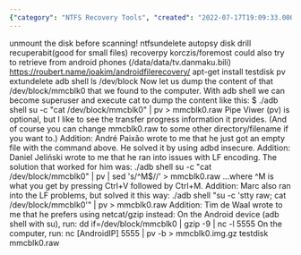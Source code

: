 ```yaml
---
{"category": "NTFS Recovery Tools", "created": "2022-07-17T19:09:33.000Z", "date": "2022-07-17 19:09:33", "description": "This article discusses NTFS recovery tools for retrieving bilibili cookies from AutoUP and emphasizes the importance of unmounting the disk before scanning. It provides various methods, including using adb shell commands with pv or netcat/gzip, and mentions solutions to LF encoding issues.", "modified": "2022-08-18T16:01:46.697Z", "tags": ["NTFS", "recovery", "remedy", "system manage", "undelete"], "title": "NTFS recovery tool for bilibili cookie under AutoUP"}
---
```

unmount the disk before scanning!
ntfsundelete
autopsy
disk drill
recuperabit(good for small files)
recoverpy
korczis/foremost
could also try to retrieve from android phones (/data/data/tv.danmaku.bili)
https://roubert.name/joakim/androidfilerecovery/
apt-get install testdisk pv extundelete
adb shell ls /dev/block
Now let us dump the content of that /dev/block/mmcblk0 that we found to the computer. With adb shell we can become superuser and execute cat to dump the content like this:
$ ./adb shell su -c "cat /dev/block/mmcblk0" | pv > mmcblk0.raw
Pipe Viwer (pv) is optional, but I like to see the transfer progress information it provides.
(And of course you can change mmcblk0.raw to some other directory/filename if you want to.)
Addition: André Paixão wrote to me that he just got an empty file with the command above. He solved it by using adbd insecure.
Addition: Daniel Jeliński wrote to me that he ran into issues with LF encoding. The solution that worked for him was:
./adb shell su -c "cat /dev/block/mmcblk0" | pv | sed 's/^M$//' > mmcblk0.raw
...where ^M is what you get by pressing Ctrl+V followed by Ctrl+M.
Addition: Marc also ran into the LF problems, but solved it this way:
./adb shell "su -c 'stty raw; cat /dev/block/mmcblk0'" | pv > mmcblk0.raw
Addition: Tim de Waal wrote to me that he prefers using netcat/gzip instead:
On the Android device (adb shell with su), run:
dd if=/dev/block/mmcblk0 | gzip -9 | nc -l 5555
On the computer, run:
nc [AndroidIP] 5555 | pv -b > mmcblk0.img.gz
testdisk mmcblk0.raw